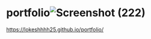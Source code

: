 # portfolio![Screenshot (222)](https://github.com/lokeshhhh25/portfolio/assets/110277723/ff03492b-583c-442d-a323-cb1571bf7d6a)
https://lokeshhhh25.github.io/portfolio/
